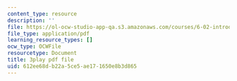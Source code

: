 ```yaml
---
content_type: resource
description: ''
file: https://ol-ocw-studio-app-qa.s3.amazonaws.com/courses/6-02-introduction-to-eecs-ii-digital-communication-systems-fall-2012/612ee68db22a5ce5ae171650e8b3d865_9HCUnJB9ovk.pdf
file_type: application/pdf
learning_resource_types: []
ocw_type: OCWFile
resourcetype: Document
title: 3play pdf file
uid: 612ee68d-b22a-5ce5-ae17-1650e8b3d865
---
```


